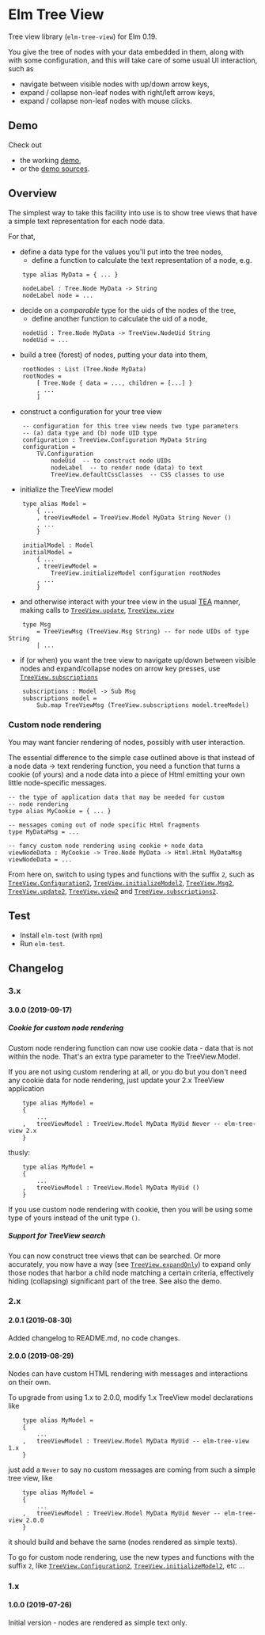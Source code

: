 # Elm Tree View
Tree view library (`elm-tree-view`) for Elm 0.19.

You give the tree of nodes with your data embedded
in them, along with with some configuration, and this will take care of
some usual UI interaction, such as
* navigate between visible nodes with up/down arrow keys,
* expand / collapse non-leaf nodes with right/left arrow keys,
* expand / collapse non-leaf nodes with mouse clicks.

## Demo
Check out
* the working [demo](https://dosarf.github.io/tree-view-demo/index.html),
* or the [demo sources](https://github.com/dosarf/elm-tree-view/tree/master/demo).

## Overview
The simplest way to take this facility into use is to show tree views that
have a simple text representation for each node data.

For that,
* define a data type for the values you'll put into the tree nodes,
  * define a function to calculate the text representation of a node, e.g.

```
    type alias MyData = { ... }

    nodeLabel : Tree.Node MyData -> String
    nodeLabel node = ...

```

* decide on a _comparable_ type for the uids of the nodes of the tree,
  * define another function to calculate the uid of a node,

```
    nodeUid : Tree.Node MyData -> TreeView.NodeUid String
    nodeUid = ...
```


* build a tree (forest) of nodes, putting your data into them,

```
    rootNodes : List (Tree.Node MyData)
    rootNodes =
        [ Tree.Node { data = ..., children = [...] }
        , ...
        ]
```

* construct a configuration for your tree view

```
    -- configuration for this tree view needs two type parameters
    -- (a) data type and (b) node UID type
    configuration : TreeView.Configuration MyData String
    configuration =
        TV.Configuration
            nodeUid  -- to construct node UIDs
            nodeLabel  -- to render node (data) to text
            TreeView.defaultCssClasses  -- CSS classes to use
```

* initialize the TreeView model

```
    type alias Model =
        { ...
        , treeViewModel = TreeView.Model MyData String Never ()
        , ...
        }

    initialModel : Model
    initialModel =
        { ...
        , treeViewModel =
            TreeView.initializeModel configuration rootNodes
        , ...
        }
```

* and otherwise interact with your tree view
  in the usual [TEA](https://guide.elm-lang.org/architecture/) manner, making
  calls to [`TreeView.update`](TreeView#update), [`TreeView.view`](TreeView#view)

```
    type Msg
        = TreeViewMsg (TreeView.Msg String) -- for node UIDs of type String
        | ...

```

* if (or when) you want the tree view to navigate up/down between visible nodes
  and expand/collapse nodes on arrow key presses, use
  [`TreeView.subscriptions`](TreeView#subscriptions)

```
    subscriptions : Model -> Sub Msg
    subscriptions model =
        Sub.map TreeViewMsg (TreeView.subscriptions model.treeModel)

```

### Custom node rendering
You may want fancier rendering of nodes, possibly with user interaction.

The essential difference to the simple case outlined above is that instead of
a node data -> text rendering function, you need a function that turns a
cookie (of yours) and a node data into a piece of Html emitting your own
little node-specific messages.

```
-- the type of application data that may be needed for custom
-- node rendering
type alias MyCookie = { ... }

-- messages coming out of node specific Html fragments
type MyDataMsg = ...

-- fancy custom node rendering using cookie + node data
viewNodeData : MyCookie -> Tree.Node MyData -> Html.Html MyDataMsg
viewNodeData = ...
```

From here on, switch to using types and functions with the suffix `2`, such as
[`TreeView.Configuration2`](TreeView#Configuration2),
[`TreeView.initializeModel2`](TreeView#initializeModel2),
[`TreeView.Msg2`](TreeView#Msg2),
[`TreeView.update2`](TreeView#update2),
[`TreeView.view2`](TreeView#view2) and
[`TreeView.subscriptions2`](TreeView#subscriptions2).


## Test
* Install `elm-test` (with `npm`)
* Run `elm-test`.

## Changelog

### 3.x

#### 3.0.0 (2019-09-17)

##### Cookie for custom node rendering
Custom node rendering function can now use cookie data - data that is not
within the node. That's an extra type parameter to the TreeView.Model.

If you are not using custom rendering at all, or you do but you don't need
any cookie data for node rendering, just update your 2.x TreeView application

```
    type alias MyModel =
    {
        ...
    ,   treeViewModel : TreeView.Model MyData MyUid Never -- elm-tree-view 2.x
    }
```

thusly:

```
    type alias MyModel =
    {
        ...
    ,   treeViewModel : TreeView.Model MyData MyUid ()
    }
```

If you use custom node rendering with cookie, then you will be using some
type of yours instead of the unit type `()`.

##### Support for TreeView search
You can now construct tree views that can be searched. Or more accurately,
you now have a way (see [`TreeView.expandOnly`](TreeView#expandOnly)) to
expand only those nodes that harbor a child node matching a certain criteria,
effectively hiding (collapsing) significant part of the tree. See also
the demo.


### 2.x

#### 2.0.1 (2019-08-30)
Added changelog to README.md, no code changes.

#### 2.0.0 (2019-08-29)
Nodes can have custom HTML rendering with messages and interactions on their
own.

To upgrade from using 1.x to 2.0.0, modify 1.x TreeView model declarations
like

```
    type alias MyModel =
    {
        ...
    ,   treeViewModel : TreeView.Model MyData MyUid -- elm-tree-view 1.x
    }
```

just add a `Never` to say no custom messages are coming from such a simple tree
view, like

```
    type alias MyModel =
    {
        ...
    ,   treeViewModel : TreeView.Model MyData MyUid Never -- elm-tree-view 2.0.0
    }
```

it should build and behave the same (nodes rendered as simple texts).

To go for custom node rendering, use the new types and functions with the
suffix `2`, like [`TreeView.Configuration2`](TreeView#Configuration2),
[`TreeView.initializeModel2`](TreeView#initializeModel2), etc ...

### 1.x

#### 1.0.0 (2019-07-26)
Initial version - nodes are rendered as simple text only.
